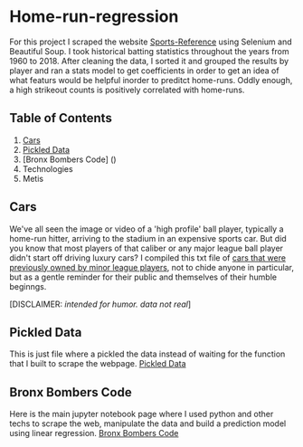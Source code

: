 # Home-run-regression

For this project I scraped the website [Sports-Reference](https://www.sports-reference.com) using Selenium and Beautiful Soup. I took historical batting statistics throughout the years from 1960 to 2018. After cleaning the data, I sorted it and grouped the results by player and ran a stats model to get coefficients in order to get an idea of what featurs would be helpful inorder to preditct home-runs. Oddly enough, a high strikeout counts is positively correlated with home-runs.



## Table of Contents
1. [Cars](##-Cars)
2. [Pickled Data](##-Pickled-Data)
3. [Bronx Bombers Code] ()
4. Technologies 
5. Metis 

## Cars
We've all seen the image or video of a 'high profile' ball player, typically a home-run hitter, arriving to the stadium in an expensive sports car. But did you know that most players of that caliber or any major league ball player didn't start off driving luxury cars? I compiled this txt file of [cars that were previously owned by minor league players](https://github.com/Ezuniga13/Home-Run-regression/blob/main/minor-league-cars.txt), not to chide anyone in particular, but as a gentle reminder for their public and themselves of their humble beginngs. <br>

[DISCLAIMER: <em>intended for humor. data not real</em>] 

## Pickled Data
This is just file where a pickled the data instead of waiting for the function that I built to scrape the webpage. [Pickled Data](https://github.com/Ezuniga13/Home-Run-regression/blob/main/dummy.pkl)

## Bronx Bombers Code
Here is the main jupyter notebook page where I used python and other techs to scrape the web, manipulate the data and build a prediction model using linear regression. [Bronx Bombers Code](https://github.com/Ezuniga13/Home-Run-regression/blob/main/Bronx%20Bombers.ipynb)